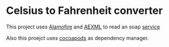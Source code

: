 # Celsius to Fahrenheit converter

This project uses [Alamofire] and [AEXML] to read an soap [service]

Also this proejct uses [cocoapods] as dependency manager.

[Alamofire]: <https://github.com/Alamofire/Alamofire>
[AEXML]: <https://github.com/tadija/AEXML>
[service]: <https://www.w3schools.com/xml/tempconvert.asmx?wsdl>
[cocoapods]:<https://cocoapods.org/>
